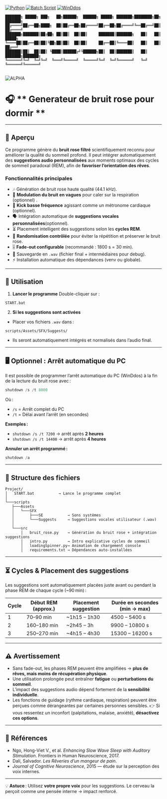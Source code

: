 [![Python](https://img.shields.io/badge/Python-3.10+-blue)](https://www.python.org/)
[![Batch Script](https://img.shields.io/badge/script-batch-DDFF00)](https://learn.microsoft.com/en-us/windows-server/administration/windows-commands/windows-commands)
[![WinDdos](https://img.shields.io/badge/WinDdos-blue)](https://www.microsoft.com/en-us/windows)

```
███████╗ █████╗ ███╗   ██╗██████╗  ██████╗ █████╗ ███████╗████████╗██╗     ███████╗
██╔════╝██╔══██╗████╗  ██║██╔══██╗██╔════╝██╔══██╗██╔════╝╚══██╔══╝██║     ██╔════╝
███████╗███████║██╔██╗ ██║██║  ██║██║     ███████║███████╗   ██║   ██║     █████╗  
╚════██║██╔══██║██║╚██╗██║██║  ██║██║     ██╔══██║╚════██║   ██║   ██║     ██╔══╝  
███████║██║  ██║██║ ╚████║██████╔╝╚██████╗██║  ██║███████║   ██║   ███████╗███████╗
╚══════╝╚═╝  ╚═╝╚═╝  ╚═══╝╚═════╝  ╚═════╝╚═╝  ╚═╝╚══════╝   ╚═╝   ╚══════╝╚══════╝
                                                                                   
```

![ALPHA](https://img.shields.io/badge/ALPHA-red)

# 🎧 ** Generateur de bruit rose pour dormir **

---

## 📌 **Aperçu**

Ce programme génère du **bruit rose filtré** scientifiquement reconnu pour améliorer la qualité du sommeil profond.
Il peut intégrer automatiquement des **suggestions audio personnalisées** aux moments optimaux des cycles de sommeil paradoxal (REM), afin de **favoriser l’orientation des rêves**.

### Fonctionnalités principales

* 🎶 Génération de bruit rose haute qualité (44.1 kHz).
* 🌊 **Modulation du bruit en vagues** pour caler sur la respiration (optionnel) .
* 🥁 **Kick basse fréquence** agissant comme un métronome cardiaque (optionnel).
* 🗣️ Intégration automatique de **suggestions vocales personnalisées**(optionnel).
* ⏳ Placement intelligent des suggestions selon les **cycles REM**.
* 🔄 **Randomisation contrôlée** pour éviter la répétition et préserver le bruit rose.
* 🎚️ **Fade-out configurable** (recommandé : 1800 s = 30 min).
* 📂 Sauvegarde en `.wav` (fichier final + intermédiaires pour debug).
* ⚡ Installation automatique des dépendances (venv ou globale).

---

## 🚀 **Utilisation**

1. **Lancer le programme**
   Double-cliquer sur :

```
START.bat
```

2. **Si les suggestions sont activées**

* Placer vos fichiers `.wav` dans :

```
scripts/Assets/SFX/Suggests/
```

* Ils seront automatiquement intégrés et normalisés dans l’audio final.

---

## 🖥 **Optionnel : Arrêt automatique du PC**

Il est possible de programmer l’arrêt automatique du PC (WinDdos) à la fin de la lecture du bruit rose avec :

```powershell
shutdown /s /t 8000
```

Où :

* `/s` = Arrêt complet du PC
* `/t` = Délai avant l’arrêt (en secondes)

**Exemples :**

* `shutdown /s /t 7200` → arrêt après **2 heures**
* `shutdown /s /t 14400` → arrêt après **4 heures**

**Annuler un arrêt programmé :**

```powershell
shutdown /a
```

---

## 📂 **Structure des fichiers**

```
Project/
│   START.bat           → Lance le programme complet
│
└───scripts
   ├───Assets
   │   └───SFX
   │       ├───SE           → Sons systèmes
   │       └───Suggests     → Suggestions vocales utilisateur (.wav)
   │
   └───src
       │   bruit_rose.py    → Génération du bruit rose + intégration suggestions
       │   intro.py         → Intro explicative cycles de sommeil
       │   loadingSpinner.py→ Animation de chargement console
       │   requirements.txt → Dépendances auto-installées
```

---

## ⏳ **Cycles & Placement des suggestions**

Les suggestions sont automatiquement placées juste avant ou pendant la phase REM de chaque cycle (\~90 min) :

| Cycle | Début REM (approx.) | Placement suggestion | Durée en secondes (min → max) |
| ----- | ------------------- | -------------------- | ----------------------------- |
| 1     | 70–90 min           | \~1h15 – 1h30        | 4500 – 5400 s                 |
| 2     | 160–180 min         | \~2h45 – 3h          | 9900 – 10800 s                |
| 3     | 250–270 min         | \~4h15 – 4h30        | 15300 – 16200 s               |

---

## ⚠️ **Avertissement**

* Sans fade-out, les phases REM peuvent être amplifiées → **plus de rêves, mais moins de récupération physique**.
* Une utilisation prolongée peut entraîner **fatigue** ou **perturbations du sommeil**.
* L’impact des suggestions audio dépend fortement de la **sensibilité individuelle**.
* Les fonctions de guidage (rythme cardiaque, respiration) peuvent être perçues comme dérangeantes par certaines personnes sensibles.
  👉 Si vous ressentez un inconfort (palpitations, malaise, anxiété), **désactivez ces options**.

---

## 📜 **Références**

* Ngo, Hong-Viet V., et al. *Enhancing Slow Wave Sleep with Auditory Stimulation*. Frontiers in Human Neuroscience, 2017.
* Dalí, Salvador. *Les Rêveries d’un mangeur de pain*.
* *Journal of Cognitive Neuroscience*, 2015 — étude sur la perception des voix internes.

---

💡 **Astuce** : Utilisez **votre propre voix** pour les suggestions. Le cerveau la perçoit comme une pensée interne → impact renforcé.


